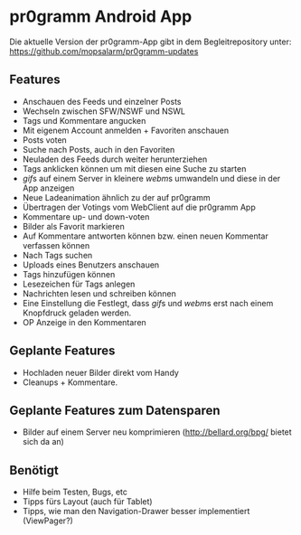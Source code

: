 # pr0gramm Android App

Die aktuelle Version der pr0gramm-App gibt in dem Begleitrepository unter: https://github.com/mopsalarm/pr0gramm-updates

## Features
* Anschauen des Feeds und einzelner Posts
* Wechseln zwischen SFW/NSWF und NSWL
* Tags und Kommentare angucken
* Mit eigenem Account anmelden + Favoriten anschauen
* Posts voten
* Suche nach Posts, auch in den Favoriten
* Neuladen des Feeds durch weiter herunterziehen
* Tags anklicken können um mit diesen eine Suche zu starten
* *gif*s auf einem Server in kleinere *webm*s umwandeln und diese in der App anzeigen
* Neue Ladeanimation ähnlich zu der auf pr0gramm
* Übertragen der Votings vom WebClient auf die pr0gramm App
* Kommentare up- und down-voten
* Bilder als Favorit markieren
* Auf Kommentare antworten können bzw. einen neuen Kommentar verfassen können
* Nach Tags suchen
* Uploads eines Benutzers anschauen
* Tags hinzufügen können
* Lesezeichen für Tags anlegen
* Nachrichten lesen und schreiben können
* Eine Einstellung die Festlegt, dass *gif*s und *webm*s erst nach einem Knopfdruck geladen werden.
* OP Anzeige in den Kommentaren

## Geplante Features
* Hochladen neuer Bilder direkt vom Handy
* Cleanups + Kommentare.

## Geplante Features zum Datensparen
* Bilder auf einem Server neu komprimieren (http://bellard.org/bpg/ bietet sich da an)

## Benötigt
* Hilfe beim Testen, Bugs, etc
* Tipps fürs Layout (auch für Tablet)
* Tipps, wie man den Navigation-Drawer besser implementiert (ViewPager?)
